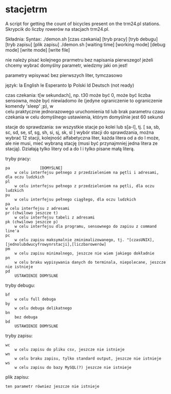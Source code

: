 stacjetrm
=========

A script for getting the count of bicycles present on the trm24.pl stations.
Skrypcik do liczby rowerów na stacjach trm24.pl.

Składnia:
Syntax:
./demon.sh [czas czekania] [tryb pracy] [tryb debugu] [tryb zapisu] [plik zapisu]
./demon.sh [waiting time] [working mode] [debug mode] [write mode] [write file]


nie należy pisać kolejnego prarmetru bez napisania pierwszego! 
jeżeli chcemy wybrać domyślny parametr, wiedzmy jaki on jest!

parametry wpisywać bez pierwszych liter, tymczasowo

język:
    la
        English
    le
        Esperanto
    lp
        Polski 
    ld
        Deutsch (not ready)

czas czekania:
    t[w sekundach], np. t30
        może być 0, może być liczba sensowna, może być niewiadomo ile 
        (jedyne ograniczenie to ograniczenie komendy 'sleep' ;p), w  
        celu praktycznie jednorazowego uruchomienia
    td
      lub brak parametru czasu czekania
        w celu domyślnego ustawienia, którym domyślnie jest 60 sekund

stacje do sprawdzania:
    sw
        wszystkie stacje po kolei
     lub
    s[a-l], tj. [ sa, sb, sc, sd, se, sf, sg, sh, si, sj, sk, sl ]
	wybór stacji do sprawdzania, można wybrać 12 stacji, kolejność alfabetyczna liter, każda litera od a do l może, 
       ale nie musi, mieć wybraną stację (musi być przynajmniej jedna litera ze stacją). Działają tylko litery od a do l
       i tylko pisane małą literą. 

tryby pracy:
    
    pa             [DOMYŚLNE]
        w celu interfejsu pełnego z przedzieleniem na pętli i adresami, dla oczu ludzkich
    pl
        w celu interfejsu pełnego z przedzieleniem na pętli, dla oczu ludzkich
    pu
        w celu interfejsu pełnego ciągłego, dla oczu ludzkich
    pa
	w celu interfejsu z adresami
    pr (chwilowo jeszcze t)
        w celu interfejsu tabeli z adresami
    pk (chwilowo jeszcze p)
        w celu interfejsu dla programu, sensownego do zapisu z command line'a 
    pc
        w celu zapisu maksymalnie zminimalizowanego, tj. "[czasUNIX],[jednolubdwucyfrowynrstacji],[liczbarowerów]
    pm
        w celu zapisu minimalnego, jeszcze nie wiem jakiego dokładnie
    pn
        w celu braku wypisywania danych do terminala, niepolecane, jeszcze nie istnieje
    pd
        USTAWIENIE DOMYSLNE
tryby debugu:
    
    bf
        w celu full debuga
    by
        w celu debuga delikatnego
    bn
        bez debuga
    bd
        USTAWIENIE DOMYSLNE
tryby zapisu:

    wc
        w celu zapisu do pliku csv, jeszcze nie istnieje
    wn
        w celu braku zapisu, tylko standard output, jeszcze nie istnieje
    ws
        w celu zapisu do bazy MySQL(?) jeszcze nie istnieje
    

plik zapisu:
    
    ten parametr równiez jeszcze nie istnieje
